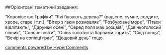 <div id="hypercomments_widget" class="js-hypercomments-widget invisible"></div>

##Орієнтовні тематичні завдання:

“Королівство Графіки”, “Які бувають дерева?” (радісне, сумне, сердите, хворе, старе і т.п.), “Вітер з гаєм розмовляє”, “Розбурхане море”, “Птахи відлітають”, “Дарунки осені”, “Серед поля мак розцвів”, “Дзвінкоголосий півник”, “Сонячні квіти”, “Осінь золотиста барвами горить”, “Схід сонця”, “Вечір на сопілці грає”, “Дощовий день” тощо.


<div class="js-hypercomments-container">
    <a href="http://hypercomments.com" class="hc-link" title="comments widget">comments powered by HyperComments</a>
</div>